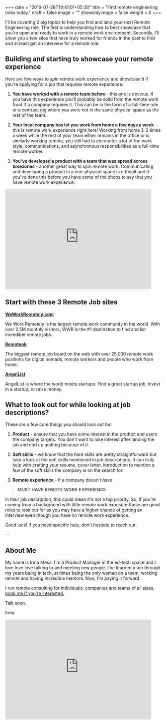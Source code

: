+++
date = "2019-07-28T19:41:01+05:30"
title = "Find remote engineering roles today."
draft = false
image = ""
showonlyimage = false
weight = 0
+++

I'll be covering 2 big topics to help you find and land your next Remote Engineering role. <!--more--> The first is understanding how to best showcase that you're open and ready to work in a remote work environment. Secondly, I'll show you a few sites that have truly worked for friends in the past to find and at least get an interview for a remote role.

## Building and starting to showcase your remote experience

Here are few ways to _spin_ remote work experience and showcase it if you're applying for a job that requires remote experience:

1. **You have worked with a remote team before** - this one is obvious. If you have this experience you'll probably be solid from the remote work front if a company requires it. This can be in the form of a full-time role or a contract gig where you were not in the same physical space as the rest of the team.

2. **Your local company has let you work from home a few days a week** - this is remote work experience right here! Working from home 2-3 times a week while the rest of your team either remains in the office or is similarly working remote, you still had to encounter a lot of the work style, communications, and asynchronous responsibilities as a full-time remote worker.

3. **You've developed a product with a team that was spread across timezones** - another great way to spin remote work. Communicating and developing a product in a non-physical space is difficult and if you've done this before you have some of the chops to say that you have remote work experience.

<iframe width="470" height="320" src="https://workfromhomeletters.substack.com/embed" frameborder="0" scrolling="no"></iframe>

## Start with these 3 Remote Job sites

**[WeWorkRemotely.com](https://weworkremotely.com/)**

We Work Remotely is the largest remote work community in the world. With over 2.5M monthly visitors, WWR is the #1 destination to find and list incredible remote jobs.

**[Remoteok](https://remoteok.io/)**

The biggest remote job board on the web with over 25,000 remote work positions for digital nomads, remote workers and people who work from home.

**[AngelList](https://angel.co/)**

AngelList is where the world meets startups. Find a great startup job, invest in a startup, or raise money.

## What to look out for while looking at job descriptions?

These are a few core things you should look out for:

1. **Product** - ensure that you have some interest in the product and users the company targets. You don't want to lose interest after landing the job and end up quitting because of it.

2. **Soft skills** - we know that the hard skills are pretty straightforward but take a look at the soft skills mentioned in job descriptions. It can truly help with crafting your resume, cover letter, introduction to mention a few of the soft skills the company is on the search for.

3. **Remote experience** - if a company doesn't have

> **MUST HAVE REMOTE WORK EXPERIENCE**

in their job description, this could mean it's not a top priority. So, if you're coming from a background with little remote work exposure these are good roles to look out for as you may have a higher chance of getting an interview even though you have no remote work experience.

Good luck! If you need specific help, don't hesitate to reach out.

--

## About Me

My name is Irma Mesa. I'm a Product Manager in the ed-tech space and I love love love talking to and meeting new people. I've learned a ton through my years being in tech, at times being the only woman on a team, working remote and having incredible mentors. Now, I'm paying it forward.

I run remote consulting for individuals, companies and teams of all sizes, [book me if you're interested.](/consulting/)

Talk soon.

Irma

<iframe width="470" height="320" src="https://workfromhomeletters.substack.com/embed" frameborder="0" scrolling="no"></iframe>
